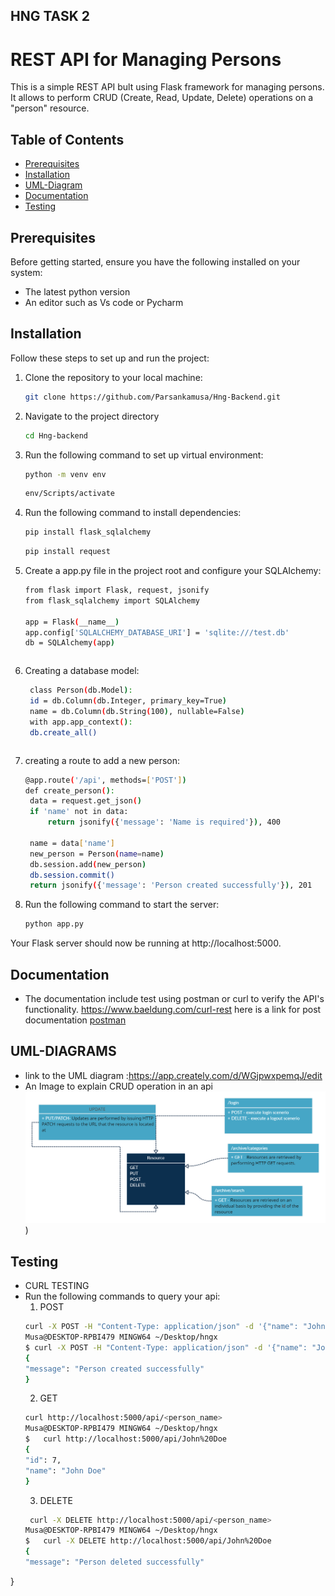 ## HNG TASK 2
# REST API for Managing Persons

This is a simple REST API bult using Flask framework for managing persons. It allows to perform CRUD (Create, Read, Update, Delete) operations on a "person" resource.

## Table of Contents
- [Prerequisites](#prerequisites)
- [Installation](#installation)
- [UML-Diagram](UML-DIAGRAM)
- [Documentation](#documentation)
- [Testing](#testing)

## Prerequisites
Before getting started, ensure you have the following installed on your system:
- The latest python version
- An editor such as Vs code or Pycharm

## Installation
Follow these steps to set up and run the project:

1. Clone the repository to your local machine:
   ```bash
   git clone https://github.com/Parsankamusa/Hng-Backend.git
   ```
   
2. Navigate to the project directory 
   ```bash
   cd Hng-backend
   ```
3. Run the following command to set up virtual environment:
   ```bash
   python -m venv env
   ```
   ```bash
   env/Scripts/activate
   ```
4. Run the following command to install dependencies:
   ```bash
   pip install flask_sqlalchemy
   ```
   ```bash
   pip install request
   ```
5. Create a app.py  file in the project root and configure your SQLAIchemy:
   ```bash
   from flask import Flask, request, jsonify
   from flask_sqlalchemy import SQLAlchemy

   app = Flask(__name__)
   app.config['SQLALCHEMY_DATABASE_URI'] = 'sqlite:///test.db' 
   db = SQLAlchemy(app)
   ```
   ```
6. Creating a database model:
   ```bash
    class Person(db.Model):
    id = db.Column(db.Integer, primary_key=True)
    name = db.Column(db.String(100), nullable=False)
    with app.app_context():
    db.create_all()
   ```
   ```
7. creating a route to add a new person:
   ```bash
   @app.route('/api', methods=['POST'])
   def create_person():
    data = request.get_json()
    if 'name' not in data:
        return jsonify({'message': 'Name is required'}), 400

    name = data['name']
    new_person = Person(name=name)
    db.session.add(new_person)
    db.session.commit()
    return jsonify({'message': 'Person created successfully'}), 201

   ```

5. Run the following command to start the server:
   ```bash
   python app.py
   ```

Your Flask server should now be running at http://localhost:5000.

 ## Documentation
* The documentation include test  using postman or curl to verify the API's functionality.
    https://www.baeldung.com/curl-rest
  here is a link  for post documentation [postman](https://documenter.getpostman.com/view/24185831/2s9YC2zZAG)
  
## UML-DIAGRAMS 
 * link to the UML diagram :https://app.creately.com/d/WGjpwxpemqJ/edit
* An Image to explain CRUD operation in an api
  ![UML Diagram](<hngx uml diagram.png>))

## Testing 
  * CURL TESTING
 * Run the following commands to query your api:
     1. POST
   ```bash
   curl -X POST -H "Content-Type: application/json" -d '{"name": "John Doe"}' http://127.0.0.1:5000/api
   Musa@DESKTOP-RPBI479 MINGW64 ~/Desktop/hngx
   $ curl -X POST -H "Content-Type: application/json" -d '{"name": "John Doe"}' http://127.0.0.1:5000/api
   {
   "message": "Person created successfully"
   }
   ```
     2. GET
   ```bash
   curl http://localhost:5000/api/<person_name>
   Musa@DESKTOP-RPBI479 MINGW64 ~/Desktop/hngx
   $   curl http://localhost:5000/api/John%20Doe
   {
   "id": 7,
   "name": "John Doe"
   }
   ```
     3. DELETE
   ```bash
    curl -X DELETE http://localhost:5000/api/<person_name>
   Musa@DESKTOP-RPBI479 MINGW64 ~/Desktop/hngx
   $   curl -X DELETE http://localhost:5000/api/John%20Doe
   {
   "message": "Person deleted successfully"
}

   ```

   
